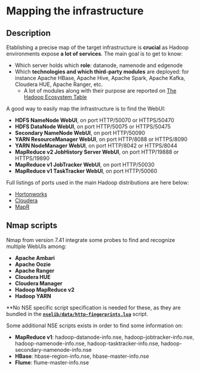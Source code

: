 Mapping the infrastructure
==========================

Description
-----------
Etablishing a precise map of the target infrastructure is **crucial** as Hadoop environments expose **a lot of services**.
The main goal is to get to know:
* Which server holds which **role**: datanode, namenode and edgenode  
* Which **technologies and which third-party modules** are deployed: for instance Apache HBase, Apache Hive, Apache Spark, Apache Kafka, Cloudera HUE, Apache Ranger, etc.
  * A lot of modules along with their purpose are reported on [The Hadoop Ecosystem Table](https://hadoopecosystemtable.github.io/)
  
A good way to easily map the infrastructure is to find the WebUI:
* **HDFS NameNode WebUI**, on port HTTP/50070 or HTTPS/50470  
* **HDFS DataNode WebUI**, on port HTTP/50075 or HTTPS/50475  
* **Secondary NameNode WebUI**, on port HTTP/50090  
* **YARN ResourceManager WebUI**, on port HTTP/8088 or HTTPS/8090  
* **YARN NodeManager WebUI**, on port HTTP/8042 or HTTPS/8044  
* **MapReduce v2 JobHistory Server WebUI**, on port HTTP/19888 or HTTPS/19890  
* **MapReduce v1 JobTracker WebUI**, on port HTTP/50030  
* **MapReduce v1 TaskTracker WebUI**, on port HTTP/50060  
  
Full listings of ports used in the main Hadoop distributions are here below:
* [Hortonworks](https://docs.hortonworks.com/HDPDocuments/HDP2/HDP-2.4.0/bk_HDP_Reference_Guide/content/reference_chap2.html)  
* [Cloudera](https://www.cloudera.com/documentation/enterprise/5-5-x/topics/cdh_ig_ports_cdh5.html)  
* [MapR](http://doc.mapr.com/display/MapR/Ports+Used+by+MapR)  
  
Nmap scripts
------------
Nmap from version 7.41 integrate some probes to find and recognize multiple WebUIs among: 
* **Apache Ambari**  
* **Apache Oozie**  
* **Apache Ranger**  
* **Cloudera HUE**  
* **Cloudera Manager**  
* **Hadoop MapReduce v2**  
* **Hadoop YARN**  
  
**No NSE specific script specification is needed for these, as they are bundled in the [**`nselib/data/http-fingerprints.lua`**](https://github.com/nmap/nmap/blob/master/nselib/data/http-fingerprints.lua) script.  
  
Some additional NSE scripts exists in order to find some information on:
* **MapReduce v1**: hadoop-datanode-info.nse, hadoop-jobtracker-info.nse, hadoop-namenode-info.nse, hadoop-tasktracker-info.nse, hadoop-secondary-namenode-info.nse  
* **HBase**: hbase-region-info.nse, hbase-master-info.nse  
* **Flume**: flume-master-info.nse  